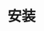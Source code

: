 <!--
 * @Explain: xxx
 * @Author: SuperLy
 * @LastEditors: SuperLy
 * @Date: 2022-03-03 20:18:29
 * @LastEditTime: 2022-03-03 20:28:25
 * @FilePath: \Lamb-UI for Docs\docs\document\install\index.md
-->

# 安装